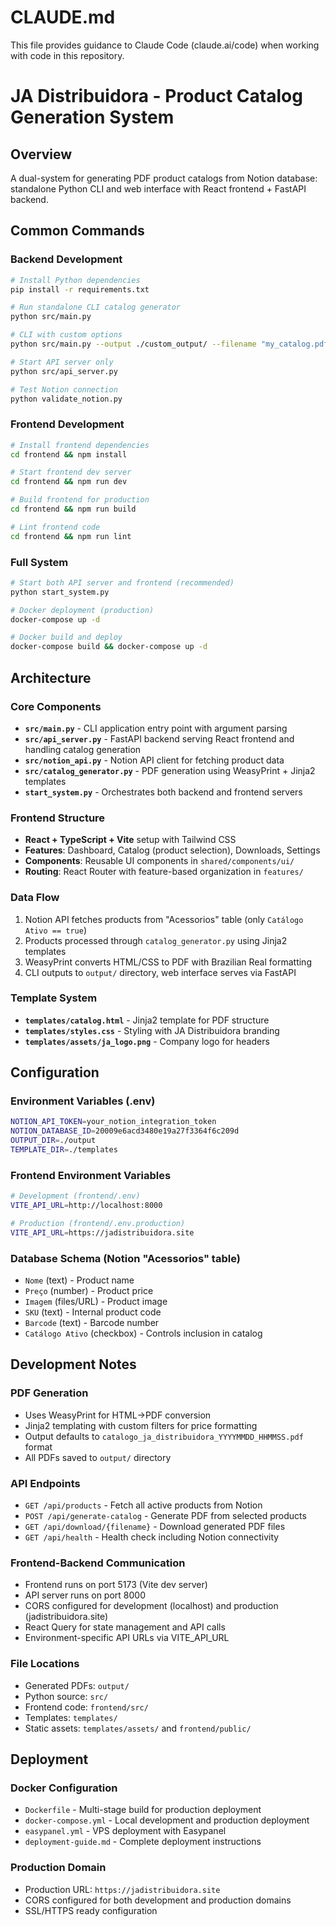 # CLAUDE.md

This file provides guidance to Claude Code (claude.ai/code) when working with code in this repository.

# JA Distribuidora - Product Catalog Generation System

## Overview
A dual-system for generating PDF product catalogs from Notion database: standalone Python CLI and web interface with React frontend + FastAPI backend.

## Common Commands

### Backend Development
```bash
# Install Python dependencies
pip install -r requirements.txt

# Run standalone CLI catalog generator
python src/main.py

# CLI with custom options
python src/main.py --output ./custom_output/ --filename "my_catalog.pdf" --debug

# Start API server only
python src/api_server.py

# Test Notion connection
python validate_notion.py
```

### Frontend Development
```bash
# Install frontend dependencies
cd frontend && npm install

# Start frontend dev server
cd frontend && npm run dev

# Build frontend for production
cd frontend && npm run build

# Lint frontend code
cd frontend && npm run lint
```

### Full System
```bash
# Start both API server and frontend (recommended)
python start_system.py

# Docker deployment (production)
docker-compose up -d

# Docker build and deploy
docker-compose build && docker-compose up -d
```

## Architecture

### Core Components
- **`src/main.py`** - CLI application entry point with argument parsing
- **`src/api_server.py`** - FastAPI backend serving React frontend and handling catalog generation
- **`src/notion_api.py`** - Notion API client for fetching product data
- **`src/catalog_generator.py`** - PDF generation using WeasyPrint + Jinja2 templates
- **`start_system.py`** - Orchestrates both backend and frontend servers

### Frontend Structure
- **React + TypeScript + Vite** setup with Tailwind CSS
- **Features**: Dashboard, Catalog (product selection), Downloads, Settings
- **Components**: Reusable UI components in `shared/components/ui/`
- **Routing**: React Router with feature-based organization in `features/`

### Data Flow
1. Notion API fetches products from "Acessorios" table (only `Catálogo Ativo == true`)
2. Products processed through `catalog_generator.py` using Jinja2 templates
3. WeasyPrint converts HTML/CSS to PDF with Brazilian Real formatting
4. CLI outputs to `output/` directory, web interface serves via FastAPI

### Template System
- **`templates/catalog.html`** - Jinja2 template for PDF structure
- **`templates/styles.css`** - Styling with JA Distribuidora branding
- **`templates/assets/ja_logo.png`** - Company logo for headers

## Configuration

### Environment Variables (.env)
```bash
NOTION_API_TOKEN=your_notion_integration_token
NOTION_DATABASE_ID=20009e6acd3480e19a27f3364f6c209d
OUTPUT_DIR=./output
TEMPLATE_DIR=./templates
```

### Frontend Environment Variables
```bash
# Development (frontend/.env)
VITE_API_URL=http://localhost:8000

# Production (frontend/.env.production)
VITE_API_URL=https://jadistribuidora.site
```

### Database Schema (Notion "Acessorios" table)
- `Nome` (text) - Product name
- `Preço` (number) - Product price  
- `Imagem` (files/URL) - Product image
- `SKU` (text) - Internal product code
- `Barcode` (text) - Barcode number
- `Catálogo Ativo` (checkbox) - Controls inclusion in catalog

## Development Notes

### PDF Generation
- Uses WeasyPrint for HTML→PDF conversion
- Jinja2 templating with custom filters for price formatting
- Output defaults to `catalogo_ja_distribuidora_YYYYMMDD_HHMMSS.pdf` format
- All PDFs saved to `output/` directory

### API Endpoints
- `GET /api/products` - Fetch all active products from Notion
- `POST /api/generate-catalog` - Generate PDF from selected products  
- `GET /api/download/{filename}` - Download generated PDF files
- `GET /api/health` - Health check including Notion connectivity

### Frontend-Backend Communication
- Frontend runs on port 5173 (Vite dev server)
- API server runs on port 8000
- CORS configured for development (localhost) and production (jadistribuidora.site)
- React Query for state management and API calls
- Environment-specific API URLs via VITE_API_URL

### File Locations
- Generated PDFs: `output/`
- Python source: `src/`
- Frontend code: `frontend/src/`
- Templates: `templates/`
- Static assets: `templates/assets/` and `frontend/public/`

## Deployment

### Docker Configuration
- `Dockerfile` - Multi-stage build for production deployment
- `docker-compose.yml` - Local development and production deployment
- `easypanel.yml` - VPS deployment with Easypanel
- `deployment-guide.md` - Complete deployment instructions

### Production Domain
- Production URL: `https://jadistribuidora.site`
- CORS configured for both development and production domains
- SSL/HTTPS ready configuration